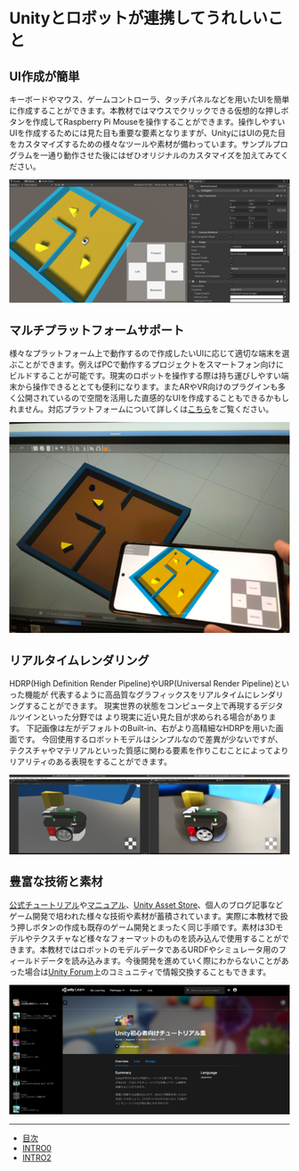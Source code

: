 # Unityとロボットが連携してうれしいこと
## UI作成が簡単
キーボードやマウス、ゲームコントローラ、タッチパネルなどを用いたUIを簡単に作成することができます。本教材ではマウスでクリックできる仮想的な押しボタンを作成してRaspberry Pi Mouseを操作することができます。操作しやすいUIを作成するためには見た目も重要な要素となりますが、UnityにはUIの見た目をカスタマイズするための様々なツールや素材が備わっています。サンプルプログラムを一通り動作させた後にはぜひオリジナルのカスタマイズを加えてみてください。

![](./images/intro1-1.png)

## マルチプラットフォームサポート
様々なプラットフォーム上で動作するので作成したいUIに応じて適切な端末を選ぶことができます。例えばPCで動作するプロジェクトをスマートフォン向けにビルドすることが可能です。現実のロボットを操作する際は持ち運びしやすい端末から操作できるととても便利になります。またARやVR向けのプラグインも多く公開されているので空間を活用した直感的なUIを作成することもできるかもしれません。対応プラットフォームについて詳しくは[こちら](https://unity.com/ja/features/multiplatform)をご覧ください。

![](./images/intro1-2.jpg)

## リアルタイムレンダリング
HDRP(High Definition Render Pipeline)やURP(Universal Render Pipeline)といった機能が
代表するように高品質なグラフィックスをリアルタイムにレンダリングすることができます。
現実世界の状態をコンピュータ上で再現するデジタルツインといった分野では
より現実に近い見た目が求められる場合があります。
下記画像は左がデフォルトのBuilt-in、右がより高精細なHDRPを用いた画面です。
今回使用するロボットモデルはシンプルなので差異が少ないですが、
テクスチャやマテリアルといった質感に関わる要素を作りこむことによってよりリアリティのある表現をすることができます。

![](./images/intro1-3.png)

## 豊富な技術と素材
[公式チュートリアル](https://learn.unity.com/course/unity-tutorials-for-beginners-jp)や[マニュアル](https://docs.unity3d.com/ja/2020.3/Manual/UnityManual.html)、[Unity Asset Store](https://assetstore.unity.com/?locale=ja-JP)、個人のブログ記事などゲーム開発で培われた様々な技術や素材が蓄積されています。実際に本教材で扱う押しボタンの作成も既存のゲーム開発とまったく同じ手順です。素材は3Dモデルやテクスチャなど様々なフォーマットのものを読み込んで使用することができます。本教材ではロボットのモデルデータであるURDFやシミュレータ用のフィールドデータを読み込みます。今後開発を進めていく際にわからないことがあった場合は[Unity Forum](https://forum.unity.com/)上のコミュニティで情報交換することもできます。

![](./images/intro1-4.png)

---

* [目次](./intro2.md)
* [INTRO0](./intro0.md)
* [INTRO2](./intro2.md)